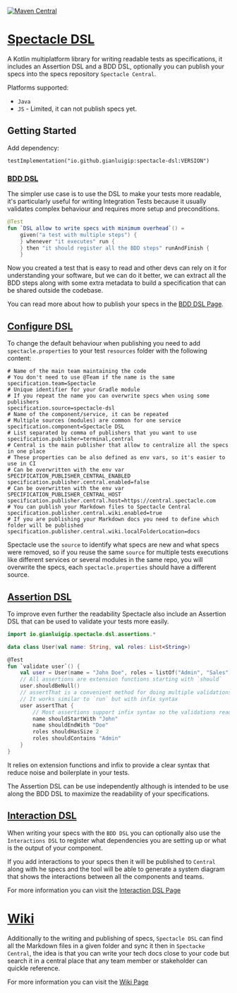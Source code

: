 [![Maven Central](https://img.shields.io/maven-central/v/io.github.gianluigip/spectacle-dsl?label=Maven%20Central)](https://search.maven.org/artifact/io.github.gianluigip/spectacle-dsl)

# [Spectacle DSL](./docs/Overview.md)

A Kotlin multiplatform library for writing readable tests as specifications, it includes an
Assertion DSL and a BDD DSL, optionally you can publish your specs into the specs
repository `Spectacle Central`.

Platforms supported:

* `Java`
* `JS` - Limited, it can not publish specs yet.

## Getting Started

Add dependency:

```
testImplementation("io.github.gianluigip:spectacle-dsl:VERSION")
```

### [BDD DSL](docs/Features/BddDsl.md)

The simpler use case is to use the DSL to make your tests more readable, it's particularly useful
for writing Integration Tests because it usually validates complex behaviour and requires more setup
and preconditions.

```kotlin
@Test
fun `DSL allow to write specs with minimum overhead`() =
    given("a test with multiple steps") {
    } whenever "it executes" run {
    } then "it should register all the BDD steps" runAndFinish {
    }
```

Now you created a test that is easy to read and other devs can rely on it for understanding your
software, but we can do it better, we can extract all the BDD steps along with some extra metadata
to build a specification that can be shared outside the codebase.

You can read more about how to publish your specs in the [BDD DSL Page](docs/Features/BddDsl.md).

## [Configure DSL](./docs/ConfigureDsl.md)

To change the default behaviour when publishing you need to add `spectacle.properties` to your
test `resources` folder with the following content:

```properties
# Name of the main team maintaining the code
# You don't need to use @Team if the name is the same
specification.team=Spectacle
# Unique identifier for your Gradle module
# If you repeat the name you can overwrite specs when using some publishers
specification.source=spectacle-dsl
# Name of the component/service, it can be repeated
# Multiple sources (modules) are common for one service
specification.component=Spectacle DSL
# List separated by comma of publishers that you want to use
specification.publisher=terminal,central
# Central is the main publisher that allow to centralize all the specs in one place
# These properties can be also defined as env vars, so it's easier to use in CI
# Can be overwritten with the env var SPECIFICATION_PUBLISHER_CENTRAL_ENABLED
specification.publisher.central.enabled=false
# Can be overwritten with the env var SPECIFICATION_PUBLISHER_CENTRAL_HOST
specification.publisher.central.host=https://central.spectacle.com
# You can publish your Markdown files to Spectacle Central
specification.publisher.central.wiki.enabled=true
# If you are publishing your Markdown docs you need to define which folder will be published
specification.publisher.central.wiki.localFolderLocation=docs
```

Spectacle use the `source` to identify what specs are new and what specs were removed, so if you
reuse the same `source` for multiple tests executions like different services or several modules in
the same repo, you will overwrite the specs, each `spectacle.properties` should have a different
source.

## [Assertion DSL](docs/Features/AssertionDsl.md)

To improve even further the readability Spectacle also include an Assertion DSL that can be used to
validate your tests more easily.

```kotlin
import io.gianluigip.spectacle.dsl.assertions.*

data class User(val name: String, val roles: List<String>)

@Test
fun `validate user`() {
    val user = User(name = "John Doe", roles = listOf("Admin", "Sales"))
    // All assertions are extension functions starting with `should`
    user.shouldBeNull()
    // assertThat is a convenient method for doing multiple validations on the same instance
    // It works similar to `run` but with infix syntax
    user assertThat {
        // Most assertions support infix syntax so the validations reads as normal sentences 
        name shouldStartWith "John"
        name shouldEndWith "Doe"
        roles shouldHasSize 2
        roles shouldContains "Admin"
    }
}
```

It relies on extension functions and infix to provide a clear syntax that reduce noise and
boilerplate in your tests.

The Assertion DSL can be use independently although is intended to be use along the BDD DSL to
maximize the readability of your specifications.

## [Interaction DSL](./docs/Features/InteractionsDsl.md)

When writing your specs with the `BDD DSL` you can optionally also use the `Interactions DSL` to
register what dependencies you are setting up or what is the output of your component.

If you add interactions to your specs then it will be published to `Central` along with he specs and
the tool will be able to generate a system diagram that shows the interactions between all the
components and teams.

For more information you can visit the [Interaction DSL Page](./docs/Features/InteractionsDsl.md)

# [Wiki](./docs/Features/Wiki.md)

Additionally to the writing and publishing of specs, `Spectacle DSL` can find all the Markdown files
in a given folder and sync it then in `Spectacke Central`, the idea is that you can write your tech
docs close to your code but search it in a central place that any team member or stakeholder can
quickle reference.

For more information you can visit the [Wiki Page](./docs/Features/Wiki.md)
